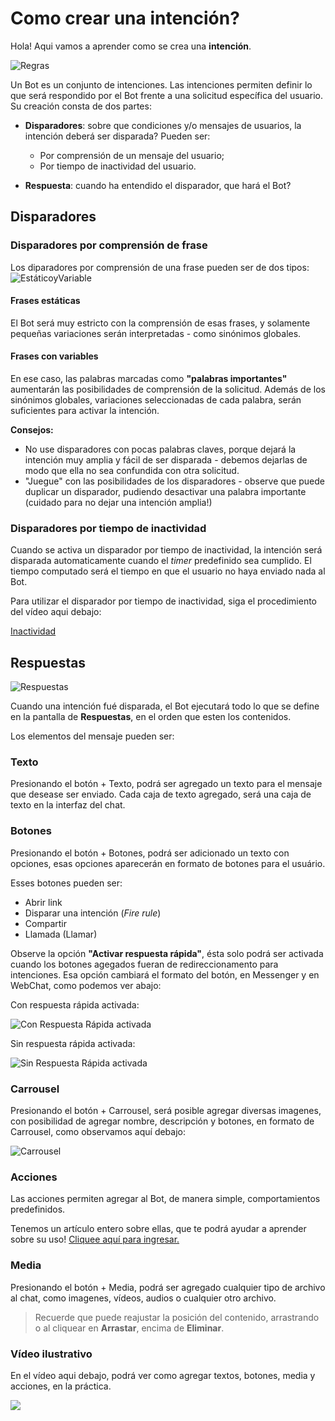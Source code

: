 # Como crear una intención?

Hola! Aqui vamos a aprender como se crea una **intención**.

![Regras](https://botmakeradmin.github.io/docs/es/imagenes/Captura%20de%20Tela%202018-08-13%20a%CC%80s%2017.08.16.png)

Un Bot es un conjunto de intenciones. Las intenciones permiten definir lo que será respondido por el Bot frente a una solicitud específica del usuario. Su creación consta de dos partes:

- **Disparadores**: sobre que condiciones y/o mensajes de usuarios, la intención deberá ser disparada? Pueden ser:

	- Por comprensión de un mensaje del usuario;
	- Por tiempo de inactividad del usuario.

- **Respuesta**: cuando ha entendido el disparador, que hará el Bot?

## Disparadores

### Disparadores por comprensión de frase

Los diparadores por comprensión de una frase pueden ser de dos tipos:
![EstáticoyVariable](https://botmakeradmin.github.io/docs/es/imagenes/Captura%20de%20Tela%202018-08-13%20a%CC%80s%2016.51.00.png)

#### Frases estáticas

El Bot será muy estricto con la comprensión de esas frases, y solamente pequeñas variaciones serán interpretadas - como sinónimos globales.

#### Frases con variables

En ese caso, las palabras marcadas como **"palabras importantes"** aumentarán las posibilidades de comprensión de la solicitud. Además de los sinónimos globales, variaciones seleccionadas de cada palabra, serán suficientes para activar la intención.


**Consejos:**

- No use disparadores con pocas palabras claves, porque dejará la intención muy amplia y fácil de ser disparada - debemos dejarlas de modo que ella no sea confundida con otra solicitud.
- "Juegue" con las posibilidades de los disparadores - observe que puede duplicar un disparador, pudiendo desactivar una palabra importante (cuidado para no dejar una intención amplia!)

### Disparadores por tiempo de inactividad

Cuando se activa un disparador por tiempo de inactividad, la intención será disparada automaticamente cuando el *timer* predefinido sea cumplido. El tiempo computado será el tiempo en que el usuario no haya enviado nada al Bot.

Para utilizar el disparador por tiempo de inactividad, siga el procedimiento del vídeo aqui debajo:

[Inactividad](https://botmakeradmin.github.io/docs/es/imagenes/Captura%20de%20Tela%202018-08-13%20a%CC%80s%2016.53.11.png)


## Respuestas

![Respuestas](https://botmakeradmin.github.io/docs/es/imagenes/Captura%20de%20Tela%202018-08-13%20a%CC%80s%2016.52.35.png)

Cuando una intención fué disparada, el Bot ejecutará todo lo que se define en la pantalla de **Respuestas**, en el orden que esten los contenidos.

Los elementos del mensaje pueden ser:

### Texto
Presionando el botón + Texto, podrá ser agregado un texto para el mensaje que desease ser enviado. Cada caja de texto agregado, será una caja de texto en la interfaz del chat.

###  Botones
Presionando el botón + Botones, podrá ser adicionado un texto con opciones, esas opciones aparecerán en formato de botones para el usuário.

Esses botones pueden ser:

- Abrir link
- Disparar una intención (*Fire rule*)
- Compartir
- Llamada (Llamar)

Observe la opción **"Activar respuesta rápida"**, ésta solo podrá ser activada cuando los botones agegados fueran de redireccionamento para intenciones. Esa opción cambiará el formato del botón, en Messenger y en WebChat, como podemos ver abajo:

Con respuesta rápida activada:

![Con Respuesta Rápida activada](https://botmakeradmin.github.io/docs/pt/imagens/ComRespostaRapida.jpg)

Sin respuesta rápida activada:

![Sin Respuesta Rápida activada](https://botmakeradmin.github.io/docs/pt/imagens/SemRespostaRapida.jpg)

### Carrousel
Presionando el botón + Carrousel, será posible agregar diversas imagenes, con posibilidad de agregar nombre, descripción y botones, en formato de Carrousel, como observamos aquí debajo:

![Carrousel](https://botmakeradmin.github.io/docs/es/imagenes/Captura%20de%20Tela%202018-08-13%20a%CC%80s%2017.04.54.png)

### Acciones
Las acciones permiten agregar al Bot, de manera simple, comportamientos predefinidos.

Tenemos un artículo entero sobre ellas, que te podrá ayudar a aprender sobre su uso! 
[Cliquee aquí para ingresar.](https://botmakeradmin.github.io/docs/es/#/acciones-y-variables)

### Media
Presionando el botón + Media, podrá ser agregado cualquier tipo de archivo al chat, como imagenes, vídeos, audios o cualquier otro archivo. 

> Recuerde que puede reajustar la posición del contenido, arrastrando o al cliquear en **Arrastar**, encima de **Eliminar**.


### Vídeo ilustrativo

En el vídeo aqui debajo, podrá ver como agregar textos, botones, media y acciones, en la práctica.

[![](http://img.youtube.com/vi/bzvXxP1gDtA/0.jpg)](http://www.youtube.com/watch?v=bzvXxP1gDtA "")


<!--stackedit_data:
eyJoaXN0b3J5IjpbMTU2MjgzNjYyMiwxMzM2ODMwNDE3LC0yMT
Q0NTMwMzg1LDE1NDU1MjU3MzQsMTU5NTg5NzEwNiwxNDQ3NTQ2
MDkyLDEyODMzMjk0NTVdfQ==
-->
<!--stackedit_data:
eyJoaXN0b3J5IjpbNTkyNzU5NTAxXX0=
-->
<!--stackedit_data:
eyJoaXN0b3J5IjpbLTEwMzM5MTg4MjNdfQ==
-->
<!--stackedit_data:
eyJoaXN0b3J5IjpbMTMzNDgxMDk4OF19
-->
